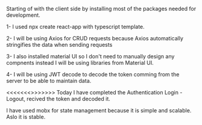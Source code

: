 Starting of with the client side by installing most of the packages needed for development.

1- I used npx create react-app with typescript template.

2- I will be using Axios for CRUD requests because Axios automatically stringifies the data when sending requests

3- I also installed material UI so I don't need to manually design any compnents instead I will be using libraries from Material UI.

4- I will be using JWT decode to decode the token comming from the server to be able to maintain data.

<<<<<<<>>>>>>>
Today I have completed the Authentication Login - Logout, recived the token and decoded it.

I have used mobx for state management because it is simple and scalable. Aslo it is stable.
